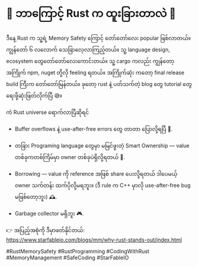 # 🚀 ဘာကြောင့် Rust က ထူးခြားတာလဲ 🦀

ဒီနေ့ Rust က သူ့ရဲ့ Memory Safety ကြောင့် တော်တော်လေး popular ဖြစ်လာတယ်။ ကျွန်တော် ၆ လလောက် သေခြာလေ့လာကြည့်တယ်။ သူ့ language design, ecosystem တွေတော်တော်လေးကောင်းတယ်။ သူ့ cargo ကလည်း ကျွန်တော့ အကြိုက် npm, nuget တို့လို feeling ရတယ်။ အကြိုက်ဆုံး ကတော့ final release build ကြီးက တော်တော်မြန်တယ်။ ခုတော့ rust နဲ့ ပတ်သက်တဲ့ blog တွေ tutorial တွေရေးဖို့ဆုံးဖြတ်လိုက်ပြီ 😅။

ကဲ Rust universe ရောက်လာပြီဆိုရင်

- Buffer overflows နဲ့ use-after-free errors တွေ တာတာ ပြောလို့ရပြီ 🐛.

- တခြား Programing language တွေမှာ မမြင်ဖူးတဲ့ Smart Ownership — value တစ်ခုကတစ်ကြိမ်မှာ owner တစ်ခုပဲရှိလို့ရတယ် 🔑.

- Borrowing — value ကို reference အဖြစ် share ပေးလို့ရတယ် ဒါပေမယ့် owner သက်တန်း ထက်ပိုလို့မရဘူး။ (ဒီ rule က C++ မှာလို use-after-free bug မဖြစ်တော့ဘူး) 🕰️.

- Garbage collector မရှိဘူး 🎮.

👉 အပြည့်အစုံကို ဒီမှာဖတ်နိုင်တယ်: https://www.starfableio.com/blogs/mm/why-rust-stands-out/index.html

#RustMemorySafety #RustProgramming #CodingWithRust #MemoryManagement #SafeCoding #StarFableIO
